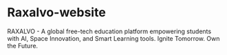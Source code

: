 # Raxalvo-website
RAXALVO - A global free-tech education platform empowering students with AI, Space Innovation, and Smart Learning tools. Ignite Tomorrow. Own the Future.
